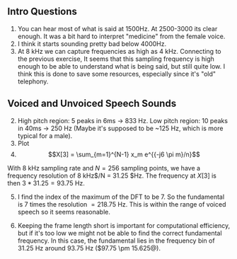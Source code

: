 
## Intro Questions
1. You can hear most of what is said at 1500Hz. At 2500-3000 its clear enough. It was a bit hard to interpret "medicine" from the female voice. 
2. I think it starts sounding pretty bad below 4000Hz.
3. At 8 kHz we can capture frequencies as high as 4 kHz. Connecting to the previous exercise, It seems that this sampling frequency is high enough to be able to understand what is being said, but still quite low. I think this is done to save some resources, especially since it's "old" telephony.

## Voiced and Unvoiced Speech Sounds
2. High pitch region: 5 peaks in 6ms -> 833 Hz. Low pitch region: 10 peaks in 40ms -> 250 Hz (Maybe it's supposed to be ~125 Hz, which is more typical for a male).
3. Plot
4. $$X[3] = \sum_{m=1}^{N-1} x_m e^{{-j6 \pi m}/n}$$

With 8 kHz sampling rate and $N = 256$ sampling points, we have a frequency resolution of $8$ kHz$/N = 31.25 $Hz. The frequency at $X[3]$ is then $3*31.25 = 93.75$ Hz.

5. I find the index of the maximum of the DFT to be $7$. So the fundamental is $7$ times the resolution $= 218.75$ Hz. This is within the range of voiced speech so it seems reasonable.

6. Keeping the frame length short is important for computational efficiency, but if it's too low we might not be able to find the correct fundamental frequency. In this case, the fundamental lies in the frequency bin of 31.25 Hz around 93.75 Hz ($97.75 \pm 15.625@).
